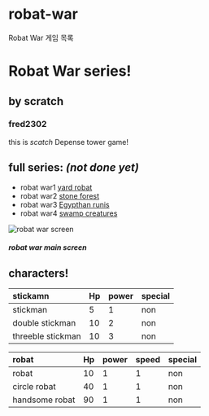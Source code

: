 # robat-war
Robat War 게임 목록
# Robat War series!
## by scratch
### fred2302

this is *scatch* Depense tower game!
<br>
## full series: *(not done yet)*  
- robat war1 [yard robat](https://scratch.mit.edu/projects/461017993/)
- robat war2 [stone forest](https://scratch.mit.edu/projects/460538956/)
- robat war3 [Egypthan runis](https://scratch.mit.edu/projects/487090891/)
- robat war4 [swamp creatures](https://scratch.mit.edu/projects/541290459/)

![robat war screen](https://user-images.githubusercontent.com/89681301/131210412-52e2d4f1-c742-4835-abcc-c1800349aaf2.png)
#### *robat war main screen*
## characters!

|stickamn|Hp|power|special|
|:--|:--|:--|:--|
|stickman|5|1|non|
|double stickman|10|2|non|
|threeble stickman|10|3|non|

|robat|Hp|power|speed|special|
|:--|:--|:--|:--|:--|
|robat|10|1|1|non|
|circle robat|40|1|1|non|
|handsome robat|90|1|1|non|

